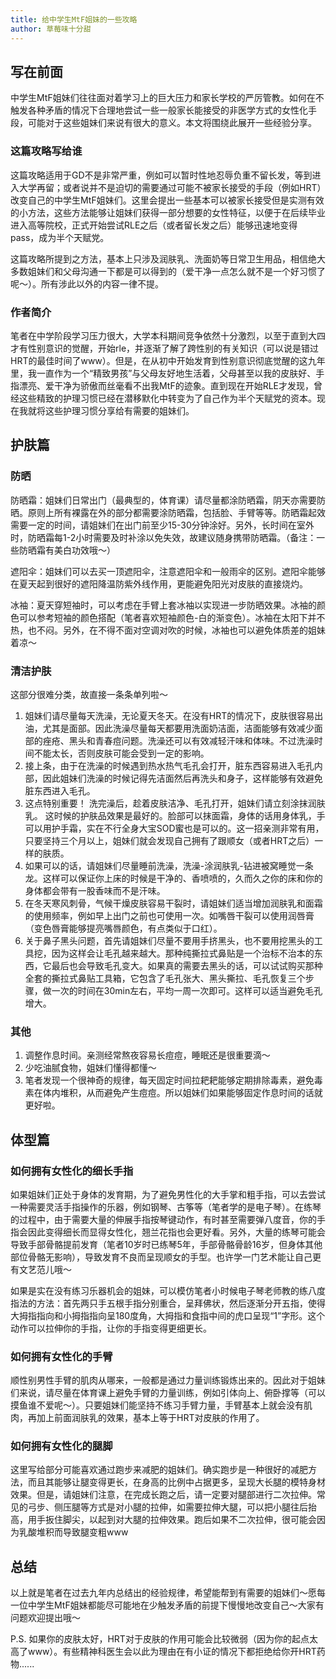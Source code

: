```yaml
---
title: 给中学生MtF姐妹的一些攻略
author: 草莓味十分甜
---
```


## 写在前面

中学生MtF姐妹们往往面对着学习上的巨大压力和家长学校的严厉管教。如何在不触发各种矛盾的情况下合理地尝试一些一般家长能接受的非医学方式的女性化手段，可能对于这些姐妹们来说有很大的意义。本文将围绕此展开一些经验分享。

### 这篇攻略写给谁

这篇攻略适用于GD不是非常严重，例如可以暂时性地忍辱负重不留长发，等到进入大学再留；或者说并不是迫切的需要通过可能不被家长接受的手段（例如HRT）改变自己的中学生MtF姐妹们。这里会提出一些基本可以被家长接受但是实测有效的小方法，这些方法能够让姐妹们获得一部分想要的女性特征，以便于在后续毕业进入高等院校，正式开始尝试RLE之后（或者留长发之后）能够迅速地变得pass，成为半个天赋党。

这篇攻略所提到之方法，基本上只涉及润肤乳、洗面奶等日常卫生用品，相信绝大多数姐妹们和父母沟通一下都是可以得到的（爱干净一点怎么就不是一个好习惯了呢～）。所有涉此以外的内容一律不提。

### 作者简介

笔者在中学阶段学习压力很大，大学本科期间竞争依然十分激烈，以至于直到大四才有性别意识的觉醒，开始rle，并逐渐了解了跨性别的有关知识（可以说是错过HRT的最佳时间了www）。但是，在从初中开始发育到性别意识彻底觉醒的这九年里，我一直作为一个“精致男孩”与父母友好地生活着，父母甚至以我的皮肤好、手指漂亮、爱干净为骄傲而丝毫看不出我MtF的迹象。直到现在开始RLE才发现，曾经这些精致的护理习惯已经在潜移默化中转变为了自己作为半个天赋党的资本。现在我就将这些护理习惯分享给有需要的姐妹们。

## 护肤篇

### 防晒

防晒霜：姐妹们日常出门（最典型的，体育课）请尽量都涂防晒霜，阴天亦需要防晒。原则上所有裸露在外的部分都需要涂防晒霜，包括脸、手臂等等。防晒霜起效需要一定的时间，请姐妹们在出门前至少15-30分钟涂好。另外，长时间在室外时，防晒霜每1-2小时需要及时补涂以免失效，故建议随身携带防晒霜。（备注：一些防晒霜有美白功效哦～）

遮阳伞：姐妹们可以去买一顶遮阳伞，注意遮阳伞和一般雨伞的区别。遮阳伞能够在夏天起到很好的遮阳降温防紫外线作用，更能避免阳光对皮肤的直接烧灼。

冰袖：夏天穿短袖时，可以考虑在手臂上套冰袖以实现进一步防晒效果。冰袖的颜色可以参考短袖的颜色搭配（笔者喜欢短袖颜色-白的渐变色）。冰袖在太阳下并不热，也不闷。另外，在不得不面对空调对吹的时候，冰袖也可以避免体质差的姐妹着凉～

### 清洁护肤

这部分很难分类，故直接一条条单列啦～

1. 姐妹们请尽量每天洗澡，无论夏天冬天。在没有HRT的情况下，皮肤很容易出油，尤其是面部。因此洗澡尽量每天都要用洗面奶洁面，洁面能够有效减少面部的痤疮、黑头和青春痘问题。洗澡还可以有效减轻汗味和体味。不过洗澡时间不能太长，否则皮肤可能会受到一定的影响。
2. 接上条，由于在洗澡的时候遇到热水热气毛孔会打开，脏东西容易进入毛孔内部，因此姐妹们洗澡的时候记得先洁面然后再洗头和身子，这样能够有效避免脏东西进入毛孔。
3. 这点特别重要！ 洗完澡后，趁着皮肤洁净、毛孔打开，姐妹们请立刻涂抹润肤乳。 这时候的护肤品效果是最好的。脸部可以抹面霜，身体的话用身体乳，手可以用护手霜，实在不行全身大宝SOD蜜也是可以的。这一招亲测非常有用，只要坚持三个月以上，姐妹们就会发现自己拥有了跟顺女（或者HRT之后）一样的肤质。
4. 如果可以的话，请姐妹们尽量睡前洗澡，洗澡-涂润肤乳-钻进被窝睡觉一条龙。这样可以保证你上床的时候是干净的、香喷喷的，久而久之你的床和你的身体都会带有一股香味而不是汗味。
5. 在冬天寒风刺骨，气候干燥皮肤容易干裂时，请姐妹们适当增加润肤乳和面霜的使用频率，例如早上出门之前也可使用一次。如嘴唇干裂可以使用润唇膏（变色唇膏能够提亮嘴唇颜色，有点类似于口红）。
6. 关于鼻子黑头问题，首先请姐妹们尽量不要用手挤黑头，也不要用挖黑头的工具挖，因为这样会让毛孔越来越大。那种纯撕拉式鼻贴是一个治标不治本的东西，它最后也会导致毛孔变大。如果真的需要去黑头的话，可以试试购买那种全套的撕拉式鼻贴工具箱，它包含了毛孔张大、黑头撕拉、毛孔恢复三个步骤，做一次的时间在30min左右，平均一周一次即可。这样可以适当避免毛孔增大。

### 其他

1. 调整作息时间。亲测经常熬夜容易长痘痘，睡眠还是很重要滴～
2. 少吃油腻食物，姐妹们懂得都懂～
3. 笔者发现一个很神奇的规律，每天固定时间拉耙耙能够定期排除毒素，避免毒素在体内堆积，从而避免产生痘痘。所以姐妹们如果能够固定作息时间的话就更好啦。

## 体型篇

### 如何拥有女性化的细长手指

如果姐妹们正处于身体的发育期，为了避免男性化的大手掌和粗手指，可以去尝试一种需要灵活手指操作的乐器，例如钢琴、古筝等（笔者学的是电子琴）。在练琴的过程中，由于需要大量的伸展手指按琴键动作，有时甚至需要弹八度音，你的手指会因此变得细长而显得女性化，翘兰花指也会更好看。另外，大量的练琴可能会导致手部骨骼提前发育（笔者10岁时已练琴5年，手部骨骼骨龄16岁，但身体其他部位骨骼无影响），导致发育不良而呈现顺女的手型。也许学一门艺术能让自己更有文艺范儿哦～

如果是实在没有练习乐器机会的姐妹，可以模仿笔者小时候电子琴老师教的练八度指法的方法：首先两只手五根手指分别重合，呈拜佛状，然后逐渐分开五指，使得大拇指指向和小拇指指向呈180度角，大拇指和食指中间的虎口呈现“1”字形。这个动作可以拉伸你的手指，让你的手指变得更细更长。

### 如何拥有女性化的手臂

顺性别男性手臂的肌肉从哪来，一般都是通过力量训练锻炼出来的。因此对于姐妹们来说，请尽量在体育课上避免手臂的力量训练，例如引体向上、俯卧撑等（可以摸鱼谁不爱呢～）。只要姐妹们能坚持不练习手臂力量，手臂基本上就会没有肌肉，再加上前面润肤乳的效果，基本上等于HRT对皮肤的作用了。

### 如何拥有女性化的腿脚

这里写给部分可能喜欢通过跑步来减肥的姐妹们。确实跑步是一种很好的减肥方法，而且其能够让腿变得更长，在身高的比例中占据更多，呈现大长腿的模特身材效果。但是，请姐妹们注意，在完成长跑之后，请一定要对腿部进行二次拉伸。常见的弓步、侧压腿等方式是对小腿的拉伸，如需要拉伸大腿，可以把小腿往后抬高，用手扳住脚尖，以起到对大腿的拉伸效果。跑后如果不二次拉伸，很可能会因为乳酸堆积而导致腿变粗www

## 总结

以上就是笔者在过去九年内总结出的经验规律，希望能帮到有需要的姐妹们～愿每一位中学生MtF姐妹都能尽可能地在少触发矛盾的前提下慢慢地改变自己～大家有问题欢迎提出哦～

P.S. 如果你的皮肤太好，HRT对于皮肤的作用可能会比较微弱（因为你的起点太高了www）。有些精神科医生会以此为理由在有小证的情况下都拒绝给你开HRT药物......
